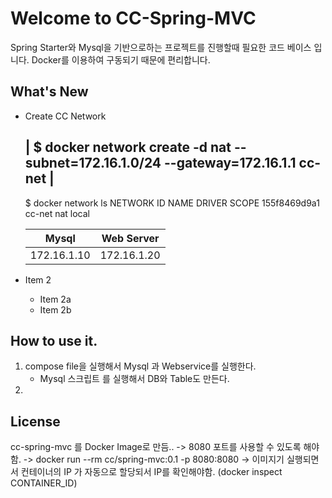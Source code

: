 # Welcome to CC-Spring-MVC

Spring Starter와 Mysql을 기반으로하는 프로젝트를 진행할때 필요한 코드 베이스 입니다.
Docker를 이용하여 구동되기 때문에 편리합니다.

## What's New
* Create CC Network


    | $ docker network create -d nat --subnet=172.16.1.0/24 --gateway=172.16.1.1 cc-net |
    -----------------------------------------------------------------------------------

    
    $ docker network ls
    NETWORK ID          NAME                DRIVER              SCOPE
    155f8469d9a1        cc-net              nat                 local

    Mysql         | Web Server        
    ------------- | -------------
    172.16.1.10   | 172.16.1.20

* Item 2
  * Item 2a
  * Item 2b


## How to use it.
1. compose file을 실행해서 Mysql 과 Webservice를 실행한다.
    - Mysql 스크립트 를 실행해서 DB와 Table도 만든다.
2. 

## License


cc-spring-mvc 를 Docker Image로 만듬..
-> 8080 포트를 사용할 수 있도록 해야함.
-> docker run --rm cc/spring-mvc:0.1 -p 8080:8080
-> 이미지기 실행되면서 컨테이너의 IP 가 자동으로 할당되서 IP를 확인해야함. (docker inspect CONTAINER_ID)


